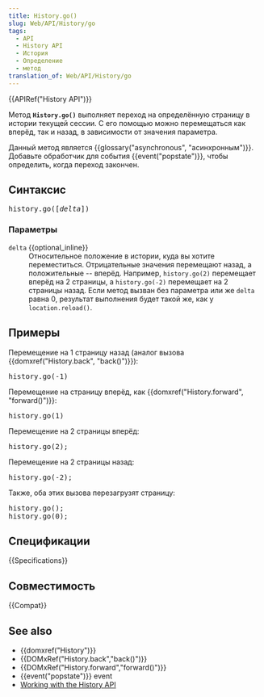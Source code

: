 ```yaml
---
title: History.go()
slug: Web/API/History/go
tags:
  - API
  - History API
  - История
  - Определение
  - метод
translation_of: Web/API/History/go
---
```

<div>{{APIRef("History API")}}</div>

<p>Метод <strong><code>History.go()</code></strong> выполняет переход на определённую страницу в истории текущей сессии. С его помощью можно перемещаться как вперёд, так и назад, в зависимости от значения параметра.</p>

<p>Данный метод является {{glossary("asynchronous", "асинхронным")}}. Добавьте обработчик для события {{event("popstate")}}, чтобы определить, когда переход закончен.</p>

<h2 id="Синтаксис">Синтаксис</h2>

<pre class="syntaxbox">history.go([<em>delta</em>])</pre>

<h3 id="Параметры">Параметры</h3>

<dl>
 <dt><code>delta</code> {{optional_inline}}</dt>
 <dd>Относительное положение в истории, куда вы хотите переместиться. Отрицательные значения перемещают назад, а положительные -- вперёд. Например, <code>history.go(2)</code> перемещает вперёд на 2 страницы, а <code>history.go(-2)</code> перемещает на 2 страницы назад. Если метод вызван без параметра или же <code>delta</code> равна 0, результат выполнения будет такой же, как у <code>location.reload()</code>.</dd>
</dl>

<h2 id="Примеры">Примеры</h2>

<p>Перемещение на 1 страницу назад (аналог вызова {{domxref("History.back", "back()")}}):</p>

<pre class="brush: js">history.go(-1)</pre>

<p>Перемещение на страницу вперёд, как {{domxref("History.forward", "forward()")}}:</p>

<pre class="brush: js">history.go(1)</pre>

<p>Перемещение на 2 страницы вперёд:</p>

<pre class="brush: js">history.go(2);</pre>

<p>Перемещение на 2 страницы назад:</p>

<pre class="brush: js">history.go(-2);</pre>

<p>Также, оба этих вызова перезагрузят страницу:</p>

<pre class="brush: js">history.go();
history.go(0);</pre>

<h2 id="Спецификации">Спецификации</h2>

{{Specifications}}

<h2 id="Совместимость">Совместимость</h2>



<p>{{Compat}}</p>

<h2 id="See_also">See also</h2>

<ul>
 <li>{{domxref("History")}}</li>
 <li>{{DOMxRef("History.back","back()")}}</li>
 <li>{{DOMxRef("History.forward","forward()")}}</li>
 <li>{{event("popstate")}} event</li>
 <li><a href="/en-US/docs/Web/API/History_API/Working_with_the_History_API">Working with the History API</a></li>
</ul>
